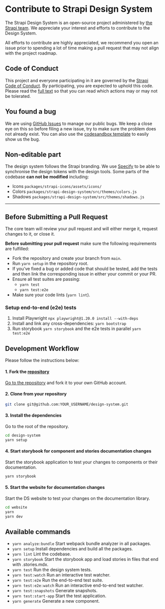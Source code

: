 # Contribute to Strapi Design System

The Strapi Design System is an open-source project administered by [the Strapi team](https://strapi.io/company). We appreciate your interest and efforts to contribute to the Design System.

All efforts to contribute are highly appreciated, we recommend you open an issue prior to spending a lot of time making a pull request that may not align with the project roadmap.

## Code of Conduct

This project and everyone participating in it are governed by the [Strapi Code of Conduct](https://github.com/strapi/strapi/blob/master/CODE_OF_CONDUCT.md). By participating, you are expected to uphold this code. Please read the [full text](https://github.com/strapi/strapi/blob/master/CODE_OF_CONDUCT.md) so that you can read which actions may or may not be tolerated.

## You found a bug

We are using [GitHub Issues](https://github.com/strapi/design-system/issues) to manage our public bugs. We keep a close eye on this so before filing a new issue, try to make sure the problem does not already exist. You can also use the [codesandbox template](https://codesandbox.io/s/strapi-design-system-r1vdp) to easily show us the bug.

## Non-editable part

The design system follows the Strapi branding. We use [Specify](https://specifyapp.com/) to be able to synchronise the design tokens with the design tools. Some parts of the codebase **can not be modified** including:

- Icons `packages/strapi-icons/assets/icons/`
- Colors `packages/strapi-design-system/src/themes/colors.js`
- Shadows `packages/strapi-design-system/src/themes/shadows.js`

---

## Before Submitting a Pull Request

The core team will review your pull request and will either merge it, request changes to it, or close it.

**Before submitting your pull request** make sure the following requirements are fulfilled:

- Fork the repository and create your branch from `main`.
- Run `yarn setup` in the repository root.
- If you’ve fixed a bug or added code that should be tested, add the tests and then link the corresponding issue in either your commit or your PR.
- Ensure all test suites are passing:
  - `yarn test`
  - `yarn test:e2e`
- Make sure your code lints (`yarn lint`).

### Setup end-to-end (e2e) tests

1. Install Playwright `npx playwright@1.20.0 install --with-deps`
2. Install and link any cross-dependencies: `yarn bootstrap`
3. Run storybook `yarn storybook` and the e2e tests in parallel `yarn test:e2e` 

## Development Workflow

Please follow the instructions below:

#### 1. Fork the [repository](https://github.com/strapi/design-system)

[Go to the repository](https://github.com/strapi/design-system) and fork it to your own GitHub account.

#### 2. Clone from your repository

```bash
git clone git@github.com:YOUR_USERNAME/design-system.git
```

#### 3. Install the dependencies

Go to the root of the repository.

```bash
cd design-system
yarn setup
```

#### 4. Start storybook for component and stories documentation changes

Start the storybook application to test your changes to components or their documentation.

```bash
yarn storybook
```

#### 5. Start the website for documentation changes

Start the DS website to test your changes on the documentation library.

```bash
cd website
yarn
yarn dev
```

## Available commands

- `yarn analyze:bundle` Start webpack bundle analyzer in all packages.
- `yarn setup` Install dependencies and build all the packages.
- `yarn lint` Lint the codebase.
- `yarn storybook` Start the storybook app and load stories in files that end with .stories.mdx.
- `yarn test` Run the design system tests.
- `yarn test:watch` Run an interactive test watcher.
- `yarn test:e2e` Run the end-to-end test suite.
- `yarn test:e2e:watch` Run an interactive end-to-end test watcher.
- `yarn test:snapshots` Generate snapshots.
- `yarn test:start-app` Start the test application.
- `yarn generate` Generate a new component.
